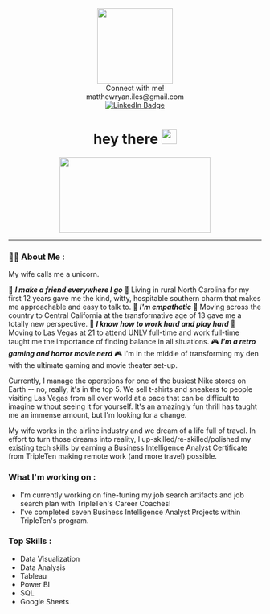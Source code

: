 <div id="header" align="center">
  <img src="https://media.giphy.com/media/LaVp0AyqR5bGsC5Cbm/giphy.gif" width="150"/>
</div>
<div align="center"> Connect with me!
 </div> 
 </div>
<div align="center"> matthewryan.iles@gmail.com
 </div> 
<div id="badges" align="center">
  <a href="https://www.linkedin.com/in/iles-matt/">
    <img src="https://img.shields.io/badge/LinkedIn-blue?style=for-the-badge&logo=linkedin&logoColor=white" alt="LinkedIn Badge"/>
      </a>
</div>

</div>

<div align="center"> <img src="https://komarev.com/ghpvc/?username=iles777&style=flat-square&color=blue" alt=""/>
</div>

<h1>
  <div align="center"> 
  hey there
  <img src="https://media.giphy.com/media/hvRJCLFzcasrR4ia7z/giphy.gif" width="30px"/>
</h1>

<div align="center">
  <img src="https://media.giphy.com/media/dWesBcTLavkZuG35MI/giphy.gif" width="300" height="150"/>
</div>

---

### :man_technologist: About Me :

My wife calls me a unicorn.  

👬 ***I make a friend everywhere I go*** 👬  Living in rural North Carolina for my first 12 years gave me the kind, witty, hospitable southern charm that makes me approachable and easy to talk to.  💛 ***I'm empathetic*** 💛  Moving across the country to Central California at the transformative age of 13 gave me a totally new perspective. 🦾 ***I know how to work hard and play hard*** 🦾  Moving to Las Vegas at 21 to attend UNLV full-time and work full-time taught me the importance of finding balance in all situations. 🎮 ***I'm a retro gaming and horror movie nerd*** 🎮  I'm in the middle of transforming my den with the ultimate gaming and movie theater set-up.

Currently, I manage the operations for one of the busiest Nike stores on Earth -- no, really, it's in the top 5.  We sell t-shirts and sneakers to people visiting Las Vegas from all over world at a pace that can be difficult to imagine without seeing it for yourself. It's an amazingly fun thrill has taught me an immense amount, but I'm looking for a change.

My wife works in the airline industry and we dream of a life full of travel.  In effort to turn those dreams into reality, I up-skilled/re-skilled/polished my existing tech skills by earning a Business Intelligence Analyst Certificate from TripleTen making remote work (and more travel) possible. 

### What I'm working on :

* I'm currently working on fine-tuning my job search artifacts and job search plan with TripleTen's Career Coaches!
* I've completed seven Business Intelligence Analyst Projects within TripleTen's program.

### Top Skills :
* Data Visualization
* Data Analysis
* Tableau
* Power BI
* SQL
* Google Sheets
<!--
**iles777/iles777** is a ✨ _special_ ✨ repository because its `README.md` (this file) appears on your GitHub profile.

Here are some ideas to get you started:

- 🔭 I’m currently working on ...
- 🌱 I’m currently learning ...
- 👯 I’m looking to collaborate on ...
- 🤔 I’m looking for help with ...
- 💬 Ask me about ...
- 📫 How to reach me: ...
- 😄 Pronouns: ...
- ⚡ Fun fact: ...
-->
